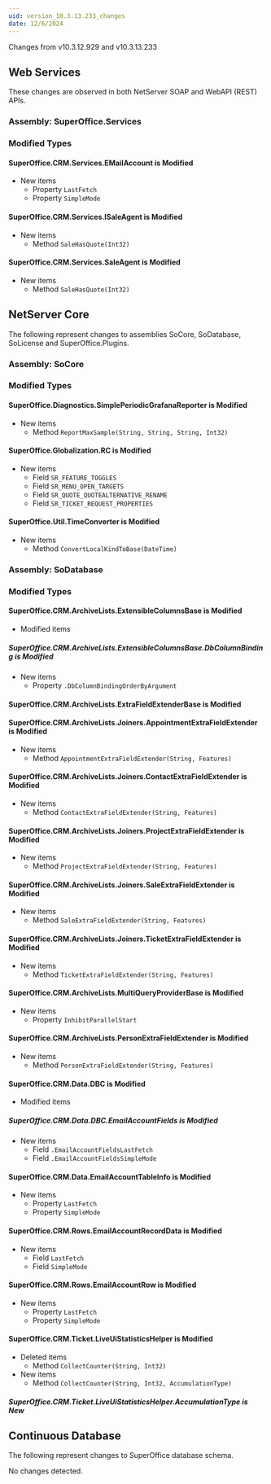 ```yaml
---
uid: version_10.3.13.233_changes
date: 12/6/2024
---
```


Changes from v10.3.12.929 and v10.3.13.233

## Web Services

These changes are observed in both NetServer SOAP and WebAPI (REST) APIs.

### Assembly: SuperOffice.Services

### Modified Types

#### SuperOffice.CRM.Services.EMailAccount is Modified

* New items
  * Property `LastFetch`
  * Property `SimpleMode`

#### SuperOffice.CRM.Services.ISaleAgent is Modified

* New items
  * Method `SaleHasQuote(Int32)`

#### SuperOffice.CRM.Services.SaleAgent is Modified

* New items
  * Method `SaleHasQuote(Int32)`

## NetServer Core

The following represent changes to assemblies SoCore, SoDatabase, SoLicense and SuperOffice.Plugins.

### Assembly: SoCore

### Modified Types

#### SuperOffice.Diagnostics.SimplePeriodicGrafanaReporter is Modified

* New items
  * Method `ReportMaxSample(String, String, String, Int32)`

#### SuperOffice.Globalization.RC is Modified

* New items
  * Field `SR_FEATURE_TOGGLES`
  * Field `SR_MENU_OPEN_TARGETS`
  * Field `SR_QUOTE_QUOTEALTERNATIVE_RENAME`
  * Field `SR_TICKET_REQUEST_PROPERTIES`

#### SuperOffice.Util.TimeConverter is Modified

* New items
  * Method `ConvertLocalKindToBase(DateTime)`

### Assembly: SoDatabase

### Modified Types

#### SuperOffice.CRM.ArchiveLists.ExtensibleColumnsBase is Modified

* Modified items

##### SuperOffice.CRM.ArchiveLists.ExtensibleColumnsBase.DbColumnBinding is Modified

* New items
  * Property `.DbColumnBindingOrderByArgument`

#### SuperOffice.CRM.ArchiveLists.ExtraFieldExtenderBase is Modified

#### SuperOffice.CRM.ArchiveLists.Joiners.AppointmentExtraFieldExtender is Modified

* New items
  * Method `AppointmentExtraFieldExtender(String, Features)`

#### SuperOffice.CRM.ArchiveLists.Joiners.ContactExtraFieldExtender is Modified

* New items
  * Method `ContactExtraFieldExtender(String, Features)`

#### SuperOffice.CRM.ArchiveLists.Joiners.ProjectExtraFieldExtender is Modified

* New items
  * Method `ProjectExtraFieldExtender(String, Features)`

#### SuperOffice.CRM.ArchiveLists.Joiners.SaleExtraFieldExtender is Modified

* New items
  * Method `SaleExtraFieldExtender(String, Features)`

#### SuperOffice.CRM.ArchiveLists.Joiners.TicketExtraFieldExtender is Modified

* New items
  * Method `TicketExtraFieldExtender(String, Features)`

#### SuperOffice.CRM.ArchiveLists.MultiQueryProviderBase is Modified

* New items
  * Property `InhibitParallelStart`

#### SuperOffice.CRM.ArchiveLists.PersonExtraFieldExtender is Modified

* New items
  * Method `PersonExtraFieldExtender(String, Features)`

#### SuperOffice.CRM.Data.DBC is Modified

* Modified items

##### SuperOffice.CRM.Data.DBC.EmailAccountFields is Modified

* New items
  * Field `.EmailAccountFieldsLastFetch`
  * Field `.EmailAccountFieldsSimpleMode`

#### SuperOffice.CRM.Data.EmailAccountTableInfo is Modified

* New items
  * Property `LastFetch`
  * Property `SimpleMode`

#### SuperOffice.CRM.Rows.EmailAccountRecordData is Modified

* New items
  * Field `LastFetch`
  * Field `SimpleMode`

#### SuperOffice.CRM.Rows.EmailAccountRow is Modified

* New items
  * Property `LastFetch`
  * Property `SimpleMode`

#### SuperOffice.CRM.Ticket.LiveUiStatisticsHelper is Modified

* Deleted items
  * Method `CollectCounter(String, Int32)`
* New items
  * Method `CollectCounter(String, Int32, AccumulationType)`

##### SuperOffice.CRM.Ticket.LiveUiStatisticsHelper.AccumulationType is New

## Continuous Database

The following represent changes to SuperOffice database schema.

No changes detected.